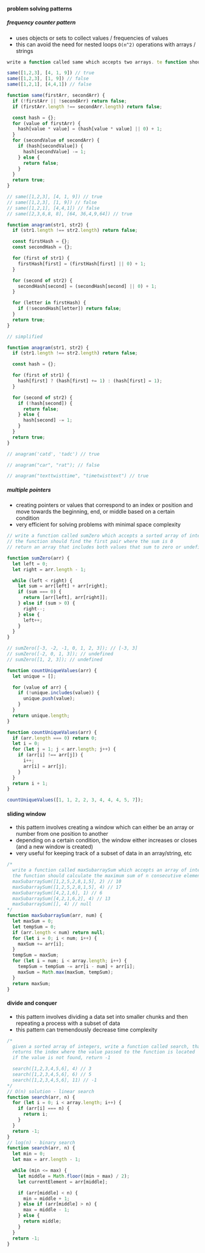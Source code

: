 #### problem solving patterns

##### frequency counter pattern

- uses objects or sets to collect values / frequencies of values
- this can avoid the need for nested loops `O(n^2)` operations with arrays / strings

```js
write a function called same which accepts two arrays. te function should return true if every value in the array has it's corresponding value squared in the second array. the frequency of values must be the same.

same([1,2,3], [4, 1, 9]) // true
same([1,2,3], [1, 9]) // false
same([1,2,1], [4,4,1]) // false

function same(firstArr, secondArr) {
  if (!firstArr || !secondArr) return false;
  if (firstArr.length !== secondArr.length) return false;

  const hash = {};
  for (value of firstArr) {
    hash[value * value] = (hash[value * value] || 0) + 1;
  }
  for (secondValue of secondArr) {
    if (hash[secondValue]) {
      hash[secondValue] -= 1;
    } else {
      return false;
    }
  }
  return true;
}

// same([1,2,3], [4, 1, 9]) // true
// same([1,2,3], [1, 9]) // false
// same([1,2,1], [4,4,1]) // false
// same([2,3,6,8, 8], [64, 36,4,9,64]) // true
```

```js
function anagram(str1, str2) {
  if (str1.length !== str2.length) return false;

  const firstHash = {};
  const secondHash = {};

  for (first of str1) {
    firstHash[first] = (firstHash[first] || 0) + 1;
  }

  for (second of str2) {
    secondHash[second] = (secondHash[second] || 0) + 1;
  }

  for (letter in firstHash) {
    if (!secondHash[letter]) return false;
  }
  return true;
}

// simplified

function anagram(str1, str2) {
  if (str1.length !== str2.length) return false;

  const hash = {};

  for (first of str1) {
    hash[first] ? (hash[first] += 1) : (hash[first] = 1);
  }

  for (second of str2) {
    if (!hash[second]) {
      return false;
    } else {
      hash[second] -= 1;
    }
  }
  return true;
}

// anagram('catd', 'tadc') // true

// anagram("car", "rat"); // false

// anagram("texttwisttime", "timetwisttext") // true
```

##### multiple pointers

- creating pointers or values that correspond to an index or position and move towards the beginning, end, or middle based on a certain condition
- very efficient for solving problems with minimal space complexity

```js
// write a function called sumZero which accepts a sorted array of integers
// the function should find the first pair where the sum is 0
// return an array that includes both values that sum to zero or undefined if a pair does not exist

function sumZero(arr) {
  let left = 0;
  let right = arr.length - 1;

  while (left < right) {
    let sum = arr[left] + arr[right];
    if (sum === 0) {
      return [arr[left], arr[right]];
    } else if (sum > 0) {
      right--;
    } else {
      left++;
    }
  }
}

// sumZero([-3, -2, -1, 0, 1, 2, 3]); // [-3, 3]
// sumZero([-2, 0, 1, 3]); // undefined
// sumZero([1, 2, 3]); // undefined
```

```js
function countUniqueValues(arr) {
  let unique = [];

  for (value of arr) {
    if (!unique.includes(value)) {
      unique.push(value);
    }
  }
  return unique.length;
}

function countUniqueValues(arr) {
  if (arr.length === 0) return 0;
  let i = 0;
  for (let j = 1; j < arr.length; j++) {
    if (arr[i] !== arr[j]) {
      i++;
      arr[i] = arr[j];
    }
  }
  return i + 1;
}

countUniqueValues([1, 1, 2, 2, 3, 4, 4, 4, 5, 7]);
```

#### sliding window

- this pattern involves creating a window which can either be an array or number from one position to another
- depending on a certain condition, the window either increases or closes (and a new window is created)
- very useful for keeping track of a subset of data in an array/string, etc

```js
/*
  write a function called maxSubarraySum which accepts an array of integers and a number called n
  the function should calculate the maximum sum of n consecutive elements in the array
  maxSubarraySum([1,2,5,2,8,1,5], 2) // 10
  maxSubarraySum([1,2,5,2,8,1,5], 4) // 17
  maxSubarraySum([4,2,1,6], 1) // 6
  maxSubarraySum([4,2,1,6,2], 4) // 13
  maxSubarraySum([], 4) // null
*/
function maxSubarraySum(arr, num) {
  let maxSum = 0;
  let tempSum = 0;
  if (arr.length < num) return null;
  for (let i = 0; i < num; i++) {
    maxSum += arr[i];
  }
  tempSum = maxSum;
  for (let i = num; i < array.length; i++) {
    tempSum = tempSum -= arr[i - num] + arr[i];
    maxSum = Math.max(maxSum, tempSum);
  }
  return maxSum;
}
```

#### divide and conquer

- this pattern involves dividing a data set into smaller chunks and then repeating a process with a subset of data
- this pattern can tremendously decrease time complexity

```js
/*
  given a sorted array of integers, write a function called search, that accepts a value and
  returns the index where the value passed to the function is located
  if the value is not found, return -1

  search([1,2,3,4,5,6], 4) // 3
  search([1,2,3,4,5,6], 6) // 5
  search([1,2,3,4,5,6], 11) // -1
*/
// O(n) solution - linear search
function search(arr, n) {
  for (let i = 0; i < array.length; i++) {
    if (arr[i] === n) {
      return i;
    }
  }
  return -1;
}
// log(n) - binary search
function search(arr, n) {
  let min = 0;
  let max = arr.length - 1;

  while (min <= max) {
    let middle = Math.floor((min + max) / 2);
    let currentElement = arr[middle];

    if (arr[middle] < n) {
      min = middle + 1;
    } else if (arr[middle] > n) {
      max = middle - 1;
    } else {
      return middle;
    }
  }
  return -1;
}
```
